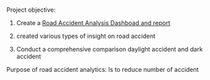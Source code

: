 Project objective:

1. Create a [Road Accident Analysis Dashboad and report](https://github.com/JAYANT242003/Road-Accident-Data-Analysis/blob/main/Dahboard.pdf.pdf)

2. created various types of insight on road accident

3. Conduct a comprehensive comparison daylight accident and dark accident

Purpose of road accident analytics: Is to reduce number of accident 

